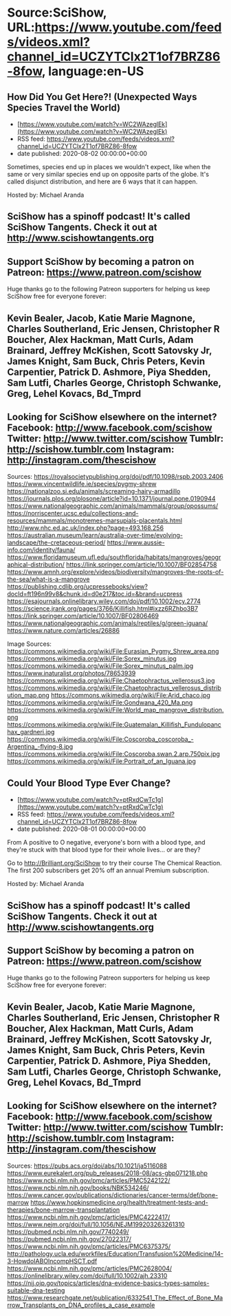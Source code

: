 # Source:SciShow, URL:https://www.youtube.com/feeds/videos.xml?channel_id=UCZYTClx2T1of7BRZ86-8fow, language:en-US

## How Did You Get Here?! (Unexpected Ways Species Travel the World)
 - [https://www.youtube.com/watch?v=WC2WAzeglEk](https://www.youtube.com/watch?v=WC2WAzeglEk)
 - RSS feed: https://www.youtube.com/feeds/videos.xml?channel_id=UCZYTClx2T1of7BRZ86-8fow
 - date published: 2020-08-02 00:00:00+00:00

Sometimes, species end up in places we wouldn't expect, like when the same or very similar species end up on opposite parts of the globe. It's called disjunct distribution, and here are 6 ways that it can happen.

Hosted by: Michael Aranda

SciShow has a spinoff podcast! It's called SciShow Tangents. Check it out at http://www.scishowtangents.org
----------
Support SciShow by becoming a patron on Patreon: https://www.patreon.com/scishow
----------
Huge thanks go to the following Patreon supporters for helping us keep SciShow free for everyone forever:

Kevin Bealer, Jacob, Katie Marie Magnone, Charles Southerland, Eric Jensen, Christopher R Boucher, Alex Hackman, Matt Curls, Adam Brainard, Jeffrey McKishen, Scott Satovsky Jr, James Knight, Sam Buck, Chris Peters, Kevin Carpentier, Patrick D. Ashmore, Piya Shedden, Sam Lutfi, Charles George, Christoph Schwanke, Greg, Lehel Kovacs, Bd_Tmprd
----------
Looking for SciShow elsewhere on the internet?
Facebook: http://www.facebook.com/scishow
Twitter: http://www.twitter.com/scishow
Tumblr: http://scishow.tumblr.com
Instagram: http://instagram.com/thescishow
----------
Sources:
https://royalsocietypublishing.org/doi/pdf/10.1098/rspb.2003.2406
https://www.vincentwildlife.ie/species/pygmy-shrew
https://nationalzoo.si.edu/animals/screaming-hairy-armadillo
https://journals.plos.org/plosone/article?id=10.1371/journal.pone.0190944
https://www.nationalgeographic.com/animals/mammals/group/opossums/
https://norriscenter.ucsc.edu/collections-and-resources/mammals/monotremes-marsupials-placentals.html
http://www.nhc.ed.ac.uk/index.php?page=493.168.256
https://australian.museum/learn/australia-over-time/evolving-landscape/the-cretaceous-period/
https://www.aussie-info.com/identity/fauna/
https://www.floridamuseum.ufl.edu/southflorida/habitats/mangroves/geographical-distribution/ 
https://link.springer.com/article/10.1007/BF02854758
https://www.amnh.org/explore/videos/biodiversity/mangroves-the-roots-of-the-sea/what-is-a-mangrove
https://publishing.cdlib.org/ucpressebooks/view?docId=ft196n99v8&chunk.id=d0e217&toc.id=&brand=ucpress
https://esajournals.onlinelibrary.wiley.com/doi/pdf/10.1002/ecy.2774
https://science.jrank.org/pages/3766/Killifish.html#ixzz6RZhbo3B7
https://link.springer.com/article/10.1007/BF02806469
https://www.nationalgeographic.com/animals/reptiles/g/green-iguana/
https://www.nature.com/articles/26886

Image Sources:
https://commons.wikimedia.org/wiki/File:Eurasian_Pygmy_Shrew_area.png
https://commons.wikimedia.org/wiki/File:Sorex_minutus.jpg
https://commons.wikimedia.org/wiki/File:Sorex_minutus_palm.jpg
https://www.inaturalist.org/photos/78653939
https://commons.wikimedia.org/wiki/File:Chaetophractus_vellerosus3.jpg
https://commons.wikimedia.org/wiki/File:Chaetophractus_vellerosus_distribution_map.png
https://commons.wikimedia.org/wiki/File:Arid_chaco.jpg
https://commons.wikimedia.org/wiki/File:Gondwana_420_Ma.png
https://commons.wikimedia.org/wiki/File:World_map_mangrove_distribution.png
https://commons.wikimedia.org/wiki/File:Guatemalan_Killifish_Fundulopanchax_gardneri.jpg
https://commons.wikimedia.org/wiki/File:Coscoroba_coscoroba_-Argentina_-flying-8.jpg
https://commons.wikimedia.org/wiki/File:Coscoroba.swan.2.arp.750pix.jpg
https://commons.wikimedia.org/wiki/File:Portrait_of_an_Iguana.jpg

## Could Your Blood Type Ever Change?
 - [https://www.youtube.com/watch?v=ptRxdCwTc1g](https://www.youtube.com/watch?v=ptRxdCwTc1g)
 - RSS feed: https://www.youtube.com/feeds/videos.xml?channel_id=UCZYTClx2T1of7BRZ86-8fow
 - date published: 2020-08-01 00:00:00+00:00

From A positive to O negative, everyone's born with a blood type, and they're stuck with that blood type for their whole lives... or are they? 

Go to http://Brilliant.org/SciShow to try their course The Chemical Reaction. The first 200 subscribers get 20% off an annual Premium subscription.

Hosted by: Michael Aranda

SciShow has a spinoff podcast! It's called SciShow Tangents. Check it out at http://www.scishowtangents.org
----------
Support SciShow by becoming a patron on Patreon: https://www.patreon.com/scishow
----------
Huge thanks go to the following Patreon supporters for helping us keep SciShow free for everyone forever:

Kevin Bealer, Jacob, Katie Marie Magnone, Charles Southerland, Eric Jensen, Christopher R Boucher, Alex Hackman, Matt Curls, Adam Brainard, Jeffrey McKishen, Scott Satovsky Jr, James Knight, Sam Buck, Chris Peters, Kevin Carpentier, Patrick D. Ashmore, Piya Shedden, Sam Lutfi, Charles George, Christoph Schwanke, Greg, Lehel Kovacs, Bd_Tmprd
----------
Looking for SciShow elsewhere on the internet?
Facebook: http://www.facebook.com/scishow
Twitter: http://www.twitter.com/scishow
Tumblr: http://scishow.tumblr.com
Instagram: http://instagram.com/thescishow
----------
Sources:
https://pubs.acs.org/doi/abs/10.1021/ja5116088
https://www.eurekalert.org/pub_releases/2018-08/acs-gbp071218.php
https://www.ncbi.nlm.nih.gov/pmc/articles/PMC5242122/
https://www.ncbi.nlm.nih.gov/books/NBK534246/
https://www.cancer.gov/publications/dictionaries/cancer-terms/def/bone-marrow
https://www.hopkinsmedicine.org/health/treatment-tests-and-therapies/bone-marrow-transplantation
https://www.ncbi.nlm.nih.gov/pmc/articles/PMC4222417/
https://www.nejm.org/doi/full/10.1056/NEJM199203263261310
https://pubmed.ncbi.nlm.nih.gov/7740249/
https://pubmed.ncbi.nlm.nih.gov/27022317/
https://www.ncbi.nlm.nih.gov/pmc/articles/PMC6375375/
http://pathology.ucla.edu/workfiles/Education/Transfusion%20Medicine/14-3-HowdoIABOIncompHSCT.pdf
https://www.ncbi.nlm.nih.gov/pmc/articles/PMC2628004/
https://onlinelibrary.wiley.com/doi/full/10.1002/ajh.23310
https://nij.ojp.gov/topics/articles/dna-evidence-basics-types-samples-suitable-dna-testing
https://www.researchgate.net/publication/6332541_The_Effect_of_Bone_Marrow_Transplants_on_DNA_profiles_a_case_example


